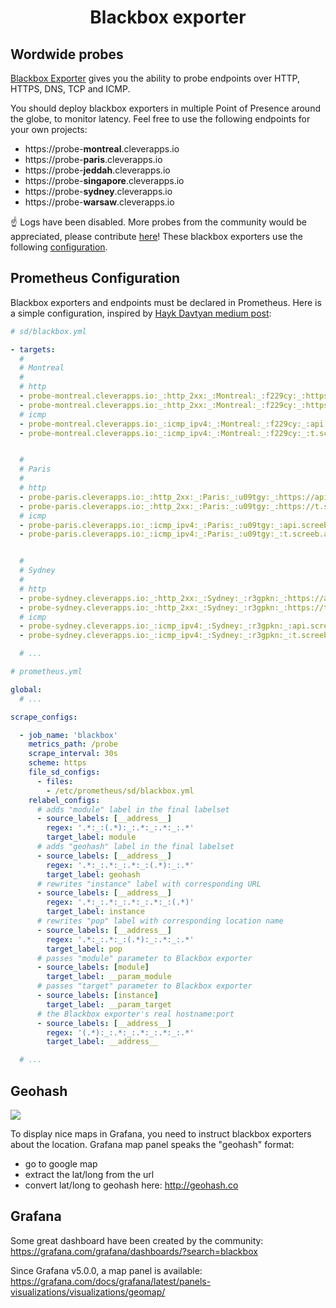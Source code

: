 
<h1 style="text-align: center;">
  Blackbox exporter
</h1>

## Wordwide probes

<a href="https://github.com/prometheus/blackbox_exporter" target="_blank">Blackbox Exporter</a> gives you the ability to probe endpoints over HTTP, HTTPS, DNS, TCP and ICMP.

You should deploy blackbox exporters in multiple Point of Presence around the globe, to monitor latency. Feel free to use the following endpoints for your own projects:

- https://probe-<b>montreal</b>.cleverapps.io
- https://probe-<b>paris</b>.cleverapps.io
- https://probe-<b>jeddah</b>.cleverapps.io
- https://probe-<b>singapore</b>.cleverapps.io
- https://probe-<b>sydney</b>.cleverapps.io
- https://probe-<b>warsaw</b>.cleverapps.io

☝️ Logs have been disabled. More probes from the community would be appreciated, please contribute <a href="https://github.com/samber/awesome-prometheus-alerts/" target="_blank">here</a>! These blackbox exporters use the following <a href="https://github.com/samber/blackbox_exporter/blob/master/samber.yml" target="_blank">configuration</a>.

## Prometheus Configuration

Blackbox exporters and endpoints must be declared in Prometheus. Here is a simple configuration, inspired by [Hayk Davtyan medium post](https://medium.com/geekculture/single-prometheus-job-for-dozens-of-blackbox-exporters-2a7ba492d6c8):

```yml
# sd/blackbox.yml

- targets:
  #
  # Montreal
  #
  # http
  - probe-montreal.cleverapps.io:_:http_2xx:_:Montreal:_:f229cy:_:https://api.screeb.app
  - probe-montreal.cleverapps.io:_:http_2xx:_:Montreal:_:f229cy:_:https://t.screeb.app/tag.js
  # icmp
  - probe-montreal.cleverapps.io:_:icmp_ipv4:_:Montreal:_:f229cy:_:api.screeb.app
  - probe-montreal.cleverapps.io:_:icmp_ipv4:_:Montreal:_:f229cy:_:t.screeb.app


  #
  # Paris
  #
  # http
  - probe-paris.cleverapps.io:_:http_2xx:_:Paris:_:u09tgy:_:https://api.screeb.app
  - probe-paris.cleverapps.io:_:http_2xx:_:Paris:_:u09tgy:_:https://t.screeb.app/tag.js
  # icmp
  - probe-paris.cleverapps.io:_:icmp_ipv4:_:Paris:_:u09tgy:_:api.screeb.app
  - probe-paris.cleverapps.io:_:icmp_ipv4:_:Paris:_:u09tgy:_:t.screeb.app


  #
  # Sydney
  #
  # http
  - probe-sydney.cleverapps.io:_:http_2xx:_:Sydney:_:r3gpkn:_:https://api.screeb.app
  - probe-sydney.cleverapps.io:_:http_2xx:_:Sydney:_:r3gpkn:_:https://t.screeb.app/tag.js
  # icmp
  - probe-sydney.cleverapps.io:_:icmp_ipv4:_:Sydney:_:r3gpkn:_:api.screeb.app
  - probe-sydney.cleverapps.io:_:icmp_ipv4:_:Sydney:_:r3gpkn:_:t.screeb.app

  # ...
```

```yml
# prometheus.yml

global:
  # ...

scrape_configs:

  - job_name: 'blackbox'
    metrics_path: /probe
    scrape_interval: 30s
    scheme: https
    file_sd_configs:
      - files:
        - /etc/prometheus/sd/blackbox.yml
    relabel_configs:
      # adds "module" label in the final labelset
      - source_labels: [__address__]
        regex: '.*:_:(.*):_:.*:_:.*:_:.*'
        target_label: module
      # adds "geohash" label in the final labelset
      - source_labels: [__address__]
        regex: '.*:_:.*:_:.*:_:(.*):_:.*'
        target_label: geohash
      # rewrites "instance" label with corresponding URL
      - source_labels: [__address__]
        regex: '.*:_:.*:_:.*:_:.*:_:(.*)'
        target_label: instance
      # rewrites "pop" label with corresponding location name
      - source_labels: [__address__]
        regex: '.*:_:.*:_:(.*):_:.*:_:.*'
        target_label: pop
      # passes "module" parameter to Blackbox exporter
      - source_labels: [module]
        target_label: __param_module
      # passes "target" parameter to Blackbox exporter
      - source_labels: [instance]
        target_label: __param_target
      # the Blackbox exporter's real hostname:port
      - source_labels: [__address__]
        regex: '(.*):_:.*:_:.*:_:.*:_:.*'
        target_label: __address__

  # ...

```

## Geohash

![](assets/grafana-map-panel.png)

To display nice maps in Grafana, you need to instruct blackbox exporters about the location. Grafana map panel speaks the "geohash" format:

- go to google map
- extract the lat/long from the url
- convert lat/long to geohash here: http://geohash.co

## Grafana

Some great dashboard have been created by the community: https://grafana.com/grafana/dashboards/?search=blackbox

Since Grafana v5.0.0, a map panel is available: https://grafana.com/docs/grafana/latest/panels-visualizations/visualizations/geomap/
